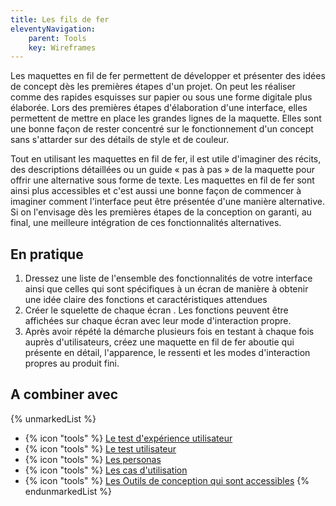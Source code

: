 ```yaml
---
title: Les fils de fer
eleventyNavigation:
    parent: Tools
    key: Wireframes
---
```


Les maquettes en fil de fer permettent de développer et présenter des idées de concept dès les premières étapes d'un
projet. On peut les réaliser comme des rapides esquisses sur papier ou sous une forme digitale plus élaborée. Lors des
premières étapes d'élaboration d'une interface, elles permettent de mettre en place les grandes lignes de la maquette.
Elles sont une bonne façon de rester concentré sur le fonctionnement d'un concept sans s'attarder sur des détails de
style et de couleur.

Tout en utilisant les maquettes en fil de fer, il est utile d'imaginer des récits, des descriptions détaillées ou un
guide « pas à pas » de la maquette pour offrir une alternative sous forme de texte. Les maquettes en fil de fer sont
ainsi plus accessibles et c'est aussi une bonne façon de commencer à imaginer comment l'interface peut être présentée
d'une manière alternative. Si on l'envisage dès les premières étapes de la conception on garanti, au final, une
meilleure intégration de ces fonctionnalités alternatives.

## En pratique

1. Dressez une liste de l'ensemble des fonctionnalités de votre interface ainsi que celles qui sont spécifiques à un
   écran de manière à obtenir une idée claire des fonctions et caractéristiques attendues
2. Créer le squelette de chaque écran . Les fonctions peuvent être affichées sur chaque écran avec leur mode d'interaction propre.
3. Après avoir répété la démarche plusieurs fois en testant à chaque fois auprès d'utilisateurs, créez une maquette en
   fil de fer aboutie qui présente en détail, l'apparence, le ressenti et les modes d'interaction propres au produit
   fini.

## A combiner avec

{% unmarkedList %}
* {% icon "tools" %} [Le test d'expérience utilisateur](../../outils/le-test-dexperience-utilisateur/)
* {% icon "tools" %} [Le test utilisateur](../../outils/le-test-utilisateur/)
* {% icon "tools" %} [Les personas](../../outils/les-personas/)
* {% icon "tools" %} [Les cas d'utilisation](../../outils/les-cas-dutilisation/)
* {% icon "tools" %} [Les Outils de conception qui sont accessibles](../../outils/les-outils-de-conception-qui-sont-accessibles/)
{% endunmarkedList %}
